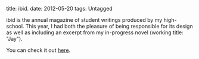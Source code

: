 title: ibid.
date: 2012-05-20
tags: Untagged

ibid is the annual magazine of student writings produced by my high-school. This
year, I had both the pleasure of being responsible for its design as well as
including an excerpt from my in-progress novel (working title: "Jay").

You can check it out [here](https://storage.googleapis.com/thekevjames-artifacts/ibid.pdf).
